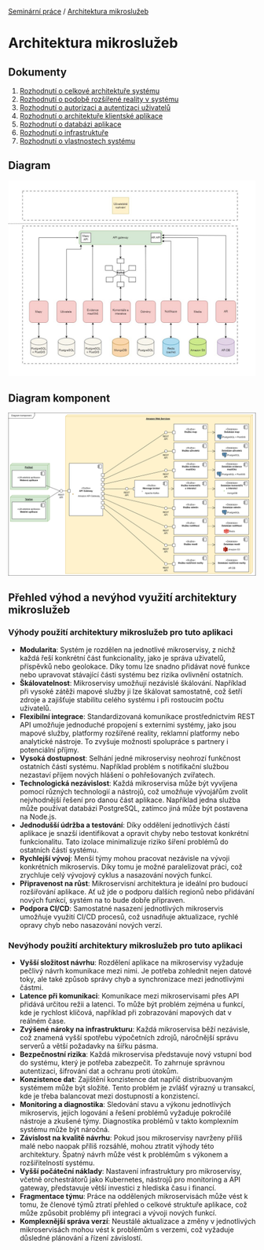 [Seminární práce](../README.md) / [Architektura mikroslužeb](README.md)

# Architektura mikroslužeb

## Dokumenty
1. [Rozhodnutí o celkové architektuře systému](acr/1-celkova-architektura/README.md)
2. [Rozhodnutí o podobě rozšířené reality v systému](acr/2-rozsirena-realita/README.md)
3. [Rozhodnutí o autorizaci a autentizaci uživatelů](acr/3-autentizace-autorizace/README.md)
4. [Rozhodnutí o architektuře klientské aplikace](acr/4-architektura-klient/README.md)
5. [Rozhodnutí o databázi aplikace](acr/5-databaze/README.md)
6. [Rozhodnutí o infrastruktuře](acr/6-infrastruktura/README.md)
7. [Rozhodnutí o vlastnostech systému](acr/7-decisions/README.md)

## Diagram
![Diagram architektury](../assets/diagram-celkova-architektura/microservices/MicroservicesGlobal.jpg)

## Diagram komponent
![Diagram komponent](../assets/diagram-komponent/microservices/diagram-komponent-ms.png)

## Přehled výhod a nevýhod využití architektury mikroslužeb

### Výhody použití architektury mikroslužeb pro tuto aplikaci
- **Modularita**: Systém je rozdělen na jednotlivé mikroservisy, z nichž každá řeší konkrétní část funkcionality, jako je správa uživatelů, příspěvků nebo geolokace. Díky tomu lze snadno přidávat nové funkce nebo upravovat stávající části systému bez rizika ovlivnění ostatních.
- **Škálovatelnost**: Mikroservisy umožňují nezávislé škálování. Například při vysoké zátěži mapové služby ji lze škálovat samostatně, což šetří zdroje a zajišťuje stabilitu celého systému i při rostoucím počtu uživatelů.
- **Flexibilní integrace**: Standardizovaná komunikace prostřednictvím REST API umožňuje jednoduché propojení s externími systémy, jako jsou mapové služby, platformy rozšířené reality, reklamní platformy nebo analytické nástroje. To zvyšuje možnosti spolupráce s partnery i potenciální příjmy.
- **Vysoká dostupnost**: Selhání jedné mikroservisy neohrozí funkčnost ostatních částí systému. Například problém s notifikační službou nezastaví příjem nových hlášení o pohřešovaných zvířatech.
- **Technologická nezávislost**: Každá mikroservisa může být vyvíjena pomocí různých technologií a nástrojů, což umožňuje vývojářům zvolit nejvhodnější řešení pro danou část aplikace. Například jedna služba může používat databázi PostgreSQL, zatímco jiná může být postavena na Node.js.
- **Jednodušší údržba a testování**: Díky oddělení jednotlivých částí aplikace je snazší identifikovat a opravit chyby nebo testovat konkrétní funkcionalitu. Tato izolace minimalizuje riziko šíření problémů do ostatních částí systému.
- **Rychlejší vývoj**: Menší týmy mohou pracovat nezávisle na vývoji konkrétních mikroservis. Díky tomu je možné paralelizovat práci, což zrychluje celý vývojový cyklus a nasazování nových funkcí.
- **Připravenost na růst**: Mikroservisní architektura je ideální pro budoucí rozšiřování aplikace. Ať už jde o podporu dalších regionů nebo přidávání nových funkcí, systém na to bude dobře připraven.
- **Podpora CI/CD**: Samostatné nasazení jednotlivých mikroservis umožňuje využití CI/CD procesů, což usnadňuje aktualizace, rychlé opravy chyb nebo nasazování nových verzí.

### Nevýhody použití architektury mikroslužeb pro tuto aplikaci
- **Vyšší složitost návrhu**: Rozdělení aplikace na mikroservisy vyžaduje pečlivý návrh komunikace mezi nimi. Je potřeba zohlednit nejen datové toky, ale také způsob správy chyb a synchronizace mezi jednotlivými částmi.
- **Latence při komunikaci**: Komunikace mezi mikroservisami přes API přidává určitou režii a latenci. To může být problém zejména u funkcí, kde je rychlost klíčová, například při zobrazování mapových dat v reálném čase.
- **Zvýšené nároky na infrastrukturu**: Každá mikroservisa běží nezávisle, což znamená vyšší spotřebu výpočetních zdrojů, náročnější správu serverů a větší požadavky na šířku pásma.
- **Bezpečnostní rizika**: Každá mikroservisa představuje nový vstupní bod do systému, který je potřeba zabezpečit. To zahrnuje správnou autentizaci, šifrování dat a ochranu proti útokům.
- **Konzistence dat**: Zajištění konzistence dat napříč distribuovaným systémem může být složité. Tento problém je zvlášť výrazný u transakcí, kde je třeba balancovat mezi dostupností a konzistencí.
- **Monitoring a diagnostika**: Sledování stavu a výkonu jednotlivých mikroservis, jejich logování a řešení problémů vyžaduje pokročilé nástroje a zkušené týmy. Diagnostika problémů v takto komplexním systému může být náročná.
- **Závislost na kvalitě návrhu**: Pokud jsou mikroservisy navrženy příliš malé nebo naopak příliš rozsáhlé, mohou ztratit výhody této architektury. Špatný návrh může vést k problémům s výkonem a rozšiřitelností systému.
- **Vyšší počáteční náklady**: Nastavení infrastruktury pro mikroservisy, včetně orchestrátorů jako Kubernetes, nástrojů pro monitoring a API gateway, představuje větší investici z hlediska času i financí.
- **Fragmentace týmu**: Práce na oddělených mikroservisách může vést k tomu, že členové týmů ztratí přehled o celkové struktuře aplikace, což může způsobit problémy při integraci a vývoji nových funkcí.
- **Komplexnější správa verzí**: Neustálé aktualizace a změny v jednotlivých mikroservisách mohou vést k problémům s verzemi, což vyžaduje důsledné plánování a řízení závislostí.
